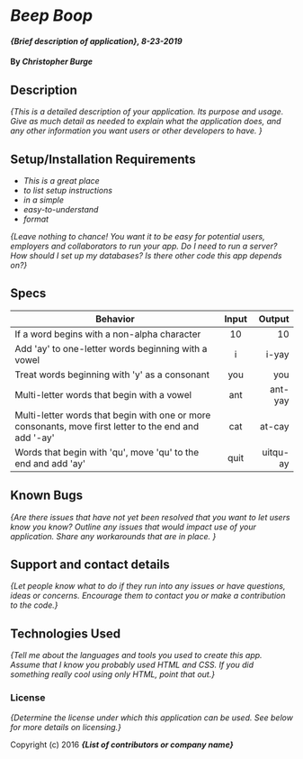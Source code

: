 # _Beep Boop_

#### _{Brief description of application}, 8-23-2019_

#### By _**Christopher Burge**_

## Description

_{This is a detailed description of your application. Its purpose and usage.  Give as much detail as needed to explain what the application does, and any other information you want users or other developers to have. }_

## Setup/Installation Requirements

* _This is a great place_
* _to list setup instructions_
* _in a simple_
* _easy-to-understand_
* _format_

_{Leave nothing to chance! You want it to be easy for potential users, employers and collaborators to run your app. Do I need to run a server? How should I set up my databases? Is there other code this app depends on?}_

## Specs
| Behavior | Input | Output |
| ------------- |:-------------:| -----:|
| If a word begins with a non-alpha character | 10 | 10 |
| Add 'ay' to one-letter words beginning with a vowel | i | i-yay |
| Treat words beginning with 'y' as a consonant | you | you |
| Multi-letter words that begin with a vowel | ant | ant-yay |
| Multi-letter words that begin with one or more consonants, move first letter to the end and add '-ay' | cat | at-cay |
| Words that begin with 'qu', move 'qu' to the end and add 'ay' | quit | uitqu-ay |


## Known Bugs

_{Are there issues that have not yet been resolved that you want to let users know you know?  Outline any issues that would impact use of your application.  Share any workarounds that are in place. }_

## Support and contact details

_{Let people know what to do if they run into any issues or have questions, ideas or concerns.  Encourage them to contact you or make a contribution to the code.}_

## Technologies Used

_{Tell me about the languages and tools you used to create this app. Assume that I know you probably used HTML and CSS. If you did something really cool using only HTML, point that out.}_

### License

*{Determine the license under which this application can be used.  See below for more details on licensing.}*

Copyright (c) 2016 **_{List of contributors or company name}_**
